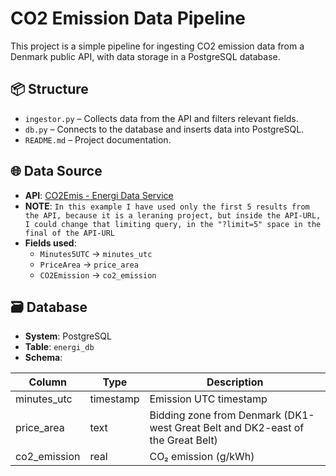 # CO2 Emission Data Pipeline

This project is a simple pipeline for ingesting CO2 emission data from a Denmark public API, with data storage in a PostgreSQL database.

## 📦 Structure

- `ingestor.py` – Collects data from the API and filters relevant fields.
- `db.py` – Connects to the database and inserts data into PostgreSQL.
- `README.md` – Project documentation.

## 🌐 Data Source

- **API**: [CO2Emis - Energi Data Service](https://api.energidataservice.dk/dataset/CO2Emis?limit=5)
- **NOTE**: `In this example I have used only the first 5 results from the API, because it is a leraning project, but inside the API-URL, I could change that limiting query, in the "?limit=5" space in the final of the API-URL`
- **Fields used**:
  - `Minutes5UTC` → `minutes_utc`
  - `PriceArea` → `price_area`
  - `CO2Emission` → `co2_emission`

## 🗃️ Database

- **System**: PostgreSQL
- **Table**: `energi_db`
- **Schema**:

| Column        | Type      | Description                |
|--------------|-----------|--------------------------|
| minutes_utc     | timestamp | Emission UTC timestamp   |
| price_area      | text      | Bidding zone from Denmark (DK1-west Great Belt and DK2-east of the Great Belt)|
| co2_emission | real   | CO₂ emission (g/kWh)     |
